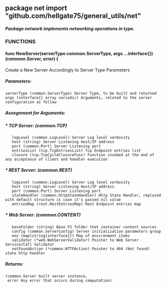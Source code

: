 ## package net  import "github.com/hellgate75/general_utils/net"

##### Package network implements networking operations in type.

### FUNCTIONS

#### func NewServer(serverType common.ServerType, args ...interface{}) (common.Server, error) {
Create a New Server Accordingly to Server Type Parameters
#####  Parameters:
    serverType (common.ServerType) Server Type, to be built and returned
    args (interface{} array variadic) Arguments, related to the server configuration as follow
#####  Assegnment for Arguments:
#####  *  TCP Server: (common.TCP)
       logLevel (common.LogLevel) Server Log level verbosity
       host (string) Server Listening Host/IP address
       port (common.Port) Server Listening port
       entriesList (tcp.TcpEntriesList) Tcp Endpoint entries list
       closure (tcp.TcpCycleClosureFunc) Function invoked at the end of any acceptance of client and handler execution
#####  *  REST Server: (common.REST)
       logLevel (common.LogLevel) Server Log level verbosity
       host (string) Server Listening Host/IP address
       port (common.Port) Server Listening port
       stateHandler (common.HttpStateHandler) Http State Handler, replaced with default structure is case it's passed nil value
       entriesMap (rest.RestEntriesMap) Rest Endpoint entries map
#####  *  Web Server: (common.CONTENT)
       baseFolder (string) Base FS folder that container content sources
       config (common.ServerConfig) Server initialization parameters group
       env (map[string]interface{}) Map of environment items
       validator (*web.WebServerValidator) Pointer to Web Server Service/Call Validator
       notFoundAction (*common.HTTPAction) Pointer to 404 (Not found) state http handler
##### Returns:
    (common.Server built server instance,
     error Any error that occurs during computation)
        